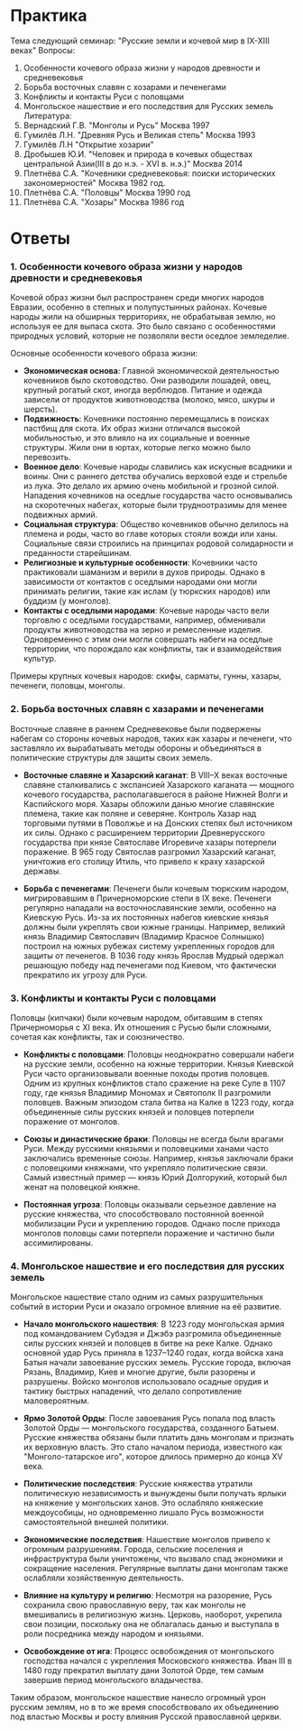 # Практика
Тема следующий семинар: "Русские земли и кочевой мир в IX-XIII веках"
Вопросы:
1. Особенности кочевого образа жизни у народов древности и средневековья
2. Борьба восточных славян с хозарами и печенегами
3. Конфликты и контакты Руси с половцами
4. Монгольское нашествие и его последствия для Русских земель
Литература:
1. Вернадский Г.В. "Монголы и Русь" Москва 1997
2. Гумилёв Л.Н. "Древняя Русь и Великая степь" Москва 1993
3. Гумилёв Л.Н "Открытие хозарии"
4. Дробышев Ю.И. "Человек и природа в кочевых обществах центральной Азии(III в до н.э. - XVI в. н.э.)" Москва 2014
5. Плетнёва С.А. "Кочевники средневековья: поиски исторических закономерностей" Москва 1982 год.
6. Плетнёва С.А. "Половцы" Москва 1990 год
7. Плетнёва С.А. "Хозары" Москва 1986 год

# Ответы
### 1. **Особенности кочевого образа жизни у народов древности и средневековья**

Кочевой образ жизни был распространен среди многих народов Евразии, особенно в степных и полупустынных районах. Кочевые народы жили на обширных территориях, не обрабатывая землю, но используя ее для выпаса скота. Это было связано с особенностями природных условий, которые не позволяли вести оседлое земледелие.

Основные особенности кочевого образа жизни:
- **Экономическая основа**: Главной экономической деятельностью кочевников было скотоводство. Они разводили лошадей, овец, крупный рогатый скот, иногда верблюдов. Питание и одежда зависели от продуктов животноводства (молоко, мясо, шкуры и шерсть).
- **Подвижность**: Кочевники постоянно перемещались в поисках пастбищ для скота. Их образ жизни отличался высокой мобильностью, и это влияло на их социальные и военные структуры. Жили они в юртах, которые легко можно было перевозить.
- **Военное дело**: Кочевые народы славились как искусные всадники и воины. Они с раннего детства обучались верховой езде и стрельбе из лука. Это делало их армию очень мобильной и грозной силой. Нападения кочевников на оседлые государства часто основывались на скоротечных набегах, которые были трудноотразимы для менее подвижных армий.
- **Социальная структура**: Общество кочевников обычно делилось на племена и роды, часто во главе которых стояли вожди или ханы. Социальные связи строились на принципах родовой солидарности и преданности старейшинам.
- **Религиозные и культурные особенности**: Кочевники часто практиковали шаманизм и верили в духов природы. Однако в зависимости от контактов с оседлыми народами они могли принимать религии, такие как ислам (у тюркских народов) или буддизм (у монголов).
- **Контакты с оседлыми народами**: Кочевые народы часто вели торговлю с оседлыми государствами, например, обменивали продукты животноводства на зерно и ремесленные изделия. Одновременно с этим они могли совершать набеги на оседлые территории, что порождало как конфликты, так и взаимодействия культур.

Примеры крупных кочевых народов: скифы, сарматы, гунны, хазары, печенеги, половцы, монголы.

### 2. **Борьба восточных славян с хазарами и печенегами**

Восточные славяне в раннем Средневековье были подвержены набегам со стороны кочевых народов, таких как хазары и печенеги, что заставляло их вырабатывать методы обороны и объединяться в политические структуры для защиты своих земель.

- **Восточные славяне и Хазарский каганат**: В VIII–X веках восточные славяне сталкивались с экспансией Хазарского каганата — мощного кочевого государства, располагавшегося в районе Нижней Волги и Каспийского моря. Хазары обложили данью многие славянские племена, такие как поляне и северяне. Контроль Хазар над торговыми путями в Поволжье и на Донских степях был источником их силы. Однако с расширением территории Древнерусского государства при князе Святославе Игоревиче хазары потерпели поражение. В 965 году Святослав разгромил Хазарский каганат, уничтожив его столицу Итиль, что привело к краху хазарской державы.
  
- **Борьба с печенегами**: Печенеги были кочевым тюркским народом, мигрировавшим в Причерноморские степи в IX веке. Печенеги регулярно нападали на восточнославянские земли, особенно на Киевскую Русь. Из-за их постоянных набегов киевские князья должны были укреплять свои южные границы. Например, великий князь Владимир Святославич (Владимир Красное Солнышко) построил на южных рубежах систему укрепленных городов для защиты от печенегов. В 1036 году князь Ярослав Мудрый одержал решающую победу над печенегами под Киевом, что фактически прекратило их угрозу для Руси.

### 3. **Конфликты и контакты Руси с половцами**

Половцы (кипчаки) были кочевым народом, обитавшим в степях Причерноморья с XI века. Их отношения с Русью были сложными, сочетая как конфликты, так и союзничество.

- **Конфликты с половцами**: Половцы неоднократно совершали набеги на русские земли, особенно на южные территории. Князья Киевской Руси часто организовывали военные походы против половцев. Одним из крупных конфликтов стало сражение на реке Суле в 1107 году, где князья Владимир Мономах и Святополк II разгромили половцев. Важным эпизодом стала битва на Калке в 1223 году, когда объединенные силы русских князей и половцев потерпели поражение от монголов.
  
- **Союзы и династические браки**: Половцы не всегда были врагами Руси. Между русскими князьями и половецкими ханами часто заключались временные союзы. Например, князья заключали браки с половецкими княжнами, что укрепляло политические связи. Самый известный пример — князь Юрий Долгорукий, который был женат на половецкой княжне.

- **Постоянная угроза**: Половцы оказывали серьезное давление на русские княжества, что способствовало постоянной военной мобилизации Руси и укреплению городов. Однако после прихода монголов половцы сами потерпели поражение и частично были ассимилированы.

### 4. **Монгольское нашествие и его последствия для русских земель**

Монгольское нашествие стало одним из самых разрушительных событий в истории Руси и оказало огромное влияние на её развитие.

- **Начало монгольского нашествия**: В 1223 году монгольская армия под командованием Субэдэя и Джэбэ разгромила объединенные силы русских князей и половцев в битве на реке Калке. Однако основной удар Русь приняла в 1237–1240 годах, когда войска хана Батыя начали завоевание русских земель. Русские города, включая Рязань, Владимир, Киев и многие другие, были разорены и разрушены. Войско монголов использовало осадные орудия и тактику быстрых нападений, что делало сопротивление маловероятным.

- **Ярмо Золотой Орды**: После завоевания Русь попала под власть Золотой Орды — монгольского государства, созданного Батыем. Русские княжества обязаны были платить дань монголам и признать их верховную власть. Это стало началом периода, известного как "Монголо-татарское иго", которое длилось примерно до конца XV века.
  
- **Политические последствия**: Русские княжества утратили политическую независимость и вынуждены были получать ярлыки на княжение у монгольских ханов. Это ослабляло княжеские междоусобицы, но одновременно лишало Русь возможности самостоятельной внешней политики.
  
- **Экономические последствия**: Нашествие монголов привело к огромным разрушениям. Города, сельские поселения и инфраструктура были уничтожены, что вызвало спад экономики и сокращение населения. Регулярные выплаты дани монголам также ослабляли хозяйственную деятельность.
  
- **Влияние на культуру и религию**: Несмотря на разорение, Русь сохранила свою православную веру, так как монголы не вмешивались в религиозную жизнь. Церковь, наоборот, укрепила свои позиции, поскольку она не облагалась данью и выступала в роли посредника между народом и князьями.

- **Освобождение от ига**: Процесс освобождения от монгольского господства начался с укрепления Московского княжества. Иван III в 1480 году прекратил выплату дани Золотой Орде, тем самым завершив период монгольского владычества.

Таким образом, монгольское нашествие нанесло огромный урон русским землям, но в то же время способствовало их объединению под властью Москвы и росту влияния Русской православной церкви.